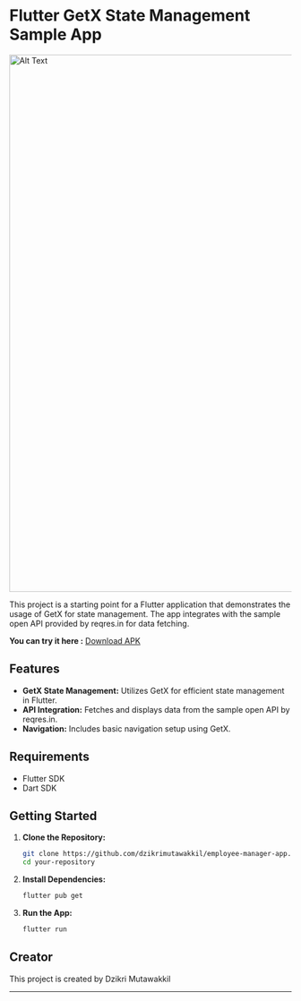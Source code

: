 # Flutter GetX State Management Sample App

<img src="https://drive.google.com/uc?id=1C1UB9iCA-7nqO4ejxDUgNhzndBCGip86" alt="Alt Text" width="540" height="960">

This project is a starting point for a Flutter application that demonstrates the usage of GetX for state management. The app integrates with the sample open API provided by reqres.in for data fetching.

**You can try it here :**
[Download APK](https://drive.google.com/uc?id=1qJNp26Oojj6BV8AgWaCkdgb7PunpCWx-)

## Features

- **GetX State Management:** Utilizes GetX for efficient state management in Flutter.
- **API Integration:** Fetches and displays data from the sample open API by reqres.in.
- **Navigation:** Includes basic navigation setup using GetX.

## Requirements

- Flutter SDK
- Dart SDK

## Getting Started

1. **Clone the Repository:**

   ```bash
   git clone https://github.com/dzikrimutawakkil/employee-manager-app.git
   cd your-repository
   ```

2. **Install Dependencies:**

   ```bash
   flutter pub get
   ```

3. **Run the App:**

   ```bash
   flutter run
   ```

## Creator

This project is created by Dzikri Mutawakkil

---

